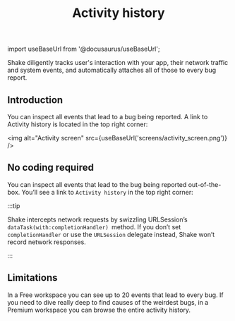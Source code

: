 ﻿---
id: activity
title: Activity history
---
import useBaseUrl from '@docusaurus/useBaseUrl';

Shake diligently tracks user's interaction with your app, their network traffic and system events, 
and automatically attaches all of those to every bug report.

## Introduction
You can inspect all events that lead to a bug being reported. A link to Activity history is located in the top right corner:

<img
  alt="Activity screen"
  src={useBaseUrl('screens/activity_screen.png')}
/>


## No coding required
You can inspect all events that lead to the bug being reported out-of-the-box.
You’ll see a link to `Activity history` in the top right corner:

:::tip

Shake intercepts network requests by swizzling URLSession’s `dataTask(with:completionHandler) `method.
If you don’t set `completionHandler` or use the `URLSession` delegate instead, Shake won’t record network responses.

:::

## Limitations
In a Free workspace you can see up to 20 events that lead to every bug.
If you need to dive really deep to find causes of the weirdest bugs, 
in a Premium workspace you can browse the entire activity history.
